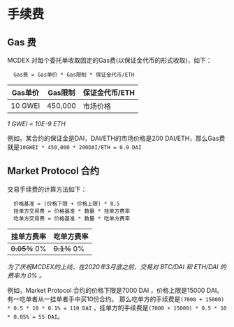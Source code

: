 # 手续费

## Gas 费

MCDEX 对每个委托单收取固定的Gas费(以保证金代币的形式收取)，如下：

```
  Gas费 = Gas单价 * Gas限制 * 保证金代币/ETH
```

| Gas单价   | Gas限制   |  保证金代币/ETH |
|-----------|-----------|-----------------|
| 10 GWEI   |  450,000  |   市场价格      |

_1 GWEI = 10E-9 ETH_

例如，某合约的保证金是DAI，DAI/ETH的市场价格是200 DAI/ETH，那么Gas费就是`10GWEI * 450,000 * 200DAI/ETH = 0.9 DAI`



## Market Protocol 合约

交易手续费的计算方法如下：


```
  价格基准 = (价格下限 + 价格上限) * 0.5
  挂单方交易费 = 价格基准 * 数量 * 挂单方费率
  吃单方交易费 = 价格基准 * 数量 * 吃单方费率
```

| 挂单方费率     |     吃单方费率 |
|----------------|----------------|
| ~~0.05%~~ 0%   | ~~0.1%~~  0%   |

*为了庆祝MCDEX的上线，在2020年3月底之前，交易对 BTC/DAI 和 ETH/DAI 的费率为 0% 。*

例如，Market Protocol 合约的价格下限是7000 DAI ，价格上限是15000 DAI。 有一吃单者从一挂单者手中买10份合约。
那么吃单方的手续费是`(7000 + 15000) * 0.5 * 10 * 0.1% = 110 DAI` ，挂单方的手续费是`(7000 + 15000) * 0.5 * 10 * 0.05% = 55 DAI`。
